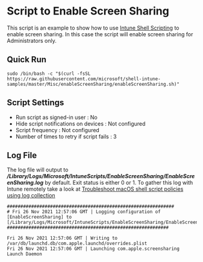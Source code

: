 # Script to Enable Screen Sharing

This script is an example to show how to use [Intune Shell Scripting](https://docs.microsoft.com/en-us/mem/intune/apps/macos-shell-scripts) to enable screen sharing. In this case the script will enable screen sharing for Administrators only.

## Quick Run

```
sudo /bin/bash -c "$(curl -fsSL https://raw.githubusercontent.com/microsoft/shell-intune-samples/master/Misc/enableScreenSharing/enableScreenSharing.sh)"
```

## Script Settings

- Run script as signed-in user : No
- Hide script notifications on devices : Not configured
- Script frequency : Not configured
- Number of times to retry if script fails : 3

## Log File

The log file will output to ***/Library/Logs/Microsoft/IntuneScripts/EnableScreenSharing/EnableScreenSharing.log*** by default. Exit status is either 0 or 1. To gather this log with Intune remotely take a look at  [Troubleshoot macOS shell script policies using log collection](https://docs.microsoft.com/en-us/mem/intune/apps/macos-shell-scripts#troubleshoot-macos-shell-script-policies-using-log-collection)

```
##############################################################
# Fri 26 Nov 2021 12:57:06 GMT | Logging configuration of [EnableScreenSharing] to [/Library/Logs/Microsoft/IntuneScripts/EnableScreenSharing/EnableScreenSharing.log]
############################################################

Fri 26 Nov 2021 12:57:06 GMT | Writing to /var/db/launchd.db/com.apple.launchd/overrides.plist
Fri 26 Nov 2021 12:57:06 GMT | Launching com.apple.screensharing Launch Daemon
```
